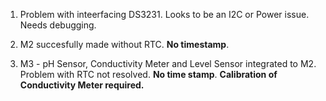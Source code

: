 1. Problem with inteerfacing DS3231. Looks to be an I2C or Power issue. Needs debugging. 

2. M2 succesfully made without RTC. **No timestamp**.

3. M3 - pH Sensor, Conductivity Meter and Level Sensor integrated to M2. Problem with RTC not resolved. **No time stamp**. **Calibration of Conductivity Meter required.**
